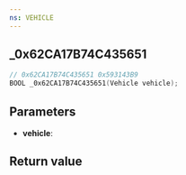 ```yaml
---
ns: VEHICLE
---
```

## _0x62CA17B74C435651

```c
// 0x62CA17B74C435651 0x593143B9
BOOL _0x62CA17B74C435651(Vehicle vehicle);
```


## Parameters
* **vehicle**: 

## Return value

